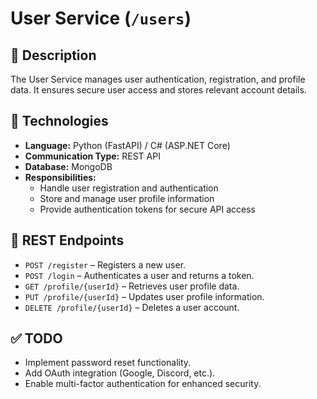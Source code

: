 # **User Service (`/users`)**

## 📌 **Description**

The User Service manages user authentication, registration, and profile data. It ensures secure user access and stores relevant account details.

## 🔗 **Technologies**

- **Language:** Python (FastAPI) / C# (ASP.NET Core)
- **Communication Type:** REST API
- **Database:** MongoDB
- **Responsibilities:**
  - Handle user registration and authentication
  - Store and manage user profile information
  - Provide authentication tokens for secure API access

## 📂 **REST Endpoints**

- `POST /register` – Registers a new user.
- `POST /login` – Authenticates a user and returns a token.
- `GET /profile/{userId}` – Retrieves user profile data.
- `PUT /profile/{userId}` – Updates user profile information.
- `DELETE /profile/{userId}` – Deletes a user account.

## ✅ **TODO**

- Implement password reset functionality.
- Add OAuth integration (Google, Discord, etc.).
- Enable multi-factor authentication for enhanced security.
